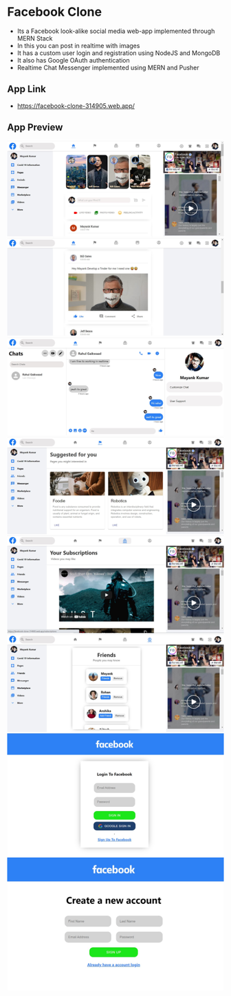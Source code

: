 # Facebook Clone

- Its a Facebook look-alike social media web-app implemented through MERN Stack
- In this you can post in realtime with images
- It has a custom user login and registration using NodeJS and MongoDB
- It also has Google OAuth authentication
- Realtime Chat Messenger implemented using MERN and Pusher

## App Link
- https://facebook-clone-314905.web.app/

## App Preview

![facebook](Screenshots/Screenshot1.jpg)
![facebook](Screenshots/Screenshot2.jpg)
![facebook](Screenshots/Screenshot5.jpg)
![facebook](Screenshots/Screenshot6.jpg)
![facebook](Screenshots/Screenshot7.jpg)
![facebook](Screenshots/Screenshot8.jpg)
![facebook](Screenshots/Screenshot3.jpg)
![facebook](Screenshots/Screenshot4.jpg)
